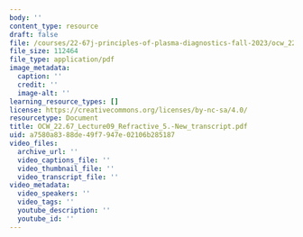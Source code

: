 ```yaml
---
body: ''
content_type: resource
draft: false
file: /courses/22-67j-principles-of-plasma-diagnostics-fall-2023/ocw_2267_lecture09_refractive_5-new_transcript.pdf
file_size: 112464
file_type: application/pdf
image_metadata:
  caption: ''
  credit: ''
  image-alt: ''
learning_resource_types: []
license: https://creativecommons.org/licenses/by-nc-sa/4.0/
resourcetype: Document
title: OCW_22.67_Lecture09_Refractive_5.-New_transcript.pdf
uid: a7580a83-88de-49f7-947e-02106b285187
video_files:
  archive_url: ''
  video_captions_file: ''
  video_thumbnail_file: ''
  video_transcript_file: ''
video_metadata:
  video_speakers: ''
  video_tags: ''
  youtube_description: ''
  youtube_id: ''
---
```

